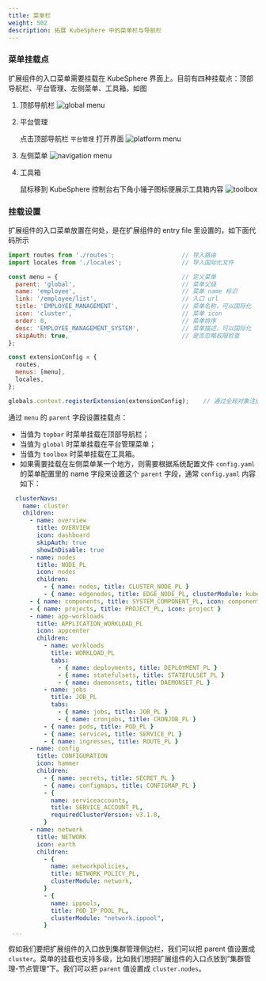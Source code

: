 ```yaml
---
title: 菜单栏
weight: 502
description: 拓展 KubeSphere 中的菜单栏与导航栏
---
```


### 菜单挂载点

扩展组件的入口菜单需要挂载在 KubeSphere 界面上。目前有四种挂载点：顶部导航栏、平台管理、左侧菜单、工具箱。如图

1. 顶部导航栏
![global menu](images/pluggable-arch/menu1.png)

2. 平台管理

   点击顶部导航栏 `平台管理` 打开界面
![platform menu](images/pluggable-arch/menu2.png)

3. 左侧菜单
   ![navigation menu](images/pluggable-arch/menu4.png)
4. 工具箱
   
   鼠标移到 KubeSphere 控制台右下角小锤子图标便展示工具箱内容
![toolbox](images/pluggable-arch/menu3.png)

### 挂载设置

扩展组件的入口菜单放置在何处，是在扩展组件的 entry file 里设置的，如下面代码所示

```javascript
import routes from './routes';                   // 导入路由
import locales from './locales';                 // 导入国际化文件

const menu = {                                   // 定义菜单 
  parent: 'global',                              // 菜单父级
  name: 'employee',                              // 菜单 name 标识 
  link: '/employee/list',                        // 入口 url    
  title: 'EMPLOYEE_MANAGEMENT',                  // 菜单名称，可以国际化  
  icon: 'cluster',                               // 菜单 icon
  order: 0,                                      // 菜单排序  
  desc: 'EMPLOYEE_MANAGEMENT_SYSTEM',            // 菜单描述，可以国际化
  skipAuth: true,                                // 是否忽略权限检查
};

const extensionConfig = {
  routes,
  menus: [menu],
  locales,
};

globals.context.registerExtension(extensionConfig);    // 通过全局对象注册扩展组件
```

通过 `menu` 的 `parent` 字段设置挂载点：
* 当值为 `topbar` 时菜单挂载在顶部导航栏；
* 当值为 `global` 时菜单挂载在平台管理菜单；
* 当值为 `toolbox` 时菜单挂载在工具箱。
* 如果需要挂载在左侧菜单某一个地方，则需要根据系统配置文件 `config.yaml` 的菜单配置里的 name 字段来设置这个 `parent` 字段，通常 `config.yaml` 内容如下：

```yaml
  clusterNavs:
    name: cluster
    children:
      - name: overview
        title: OVERVIEW
        icon: dashboard
        skipAuth: true
        showInDisable: true
      - name: nodes
        title: NODE_PL
        icon: nodes
        children:
          - { name: nodes, title: CLUSTER_NODE_PL }
          - { name: edgenodes, title: EDGE_NODE_PL, clusterModule: kubeedge }
      - { name: components, title: SYSTEM_COMPONENT_PL, icon: components }
      - { name: projects, title: PROJECT_PL, icon: project }
      - name: app-workloads
        title: APPLICATION_WORKLOAD_PL
        icon: appcenter
        children:
          - name: workloads
            title: WORKLOAD_PL
            tabs:
              - { name: deployments, title: DEPLOYMENT_PL }
              - { name: statefulsets, title: STATEFULSET_PL }
              - { name: daemonsets, title: DAEMONSET_PL }
          - name: jobs
            title: JOB_PL
            tabs:
              - { name: jobs, title: JOB_PL }
              - { name: cronjobs, title: CRONJOB_PL }
          - { name: pods, title: POD_PL }
          - { name: services, title: SERVICE_PL }
          - { name: ingresses, title: ROUTE_PL }
      - name: config
        title: CONFIGURATION
        icon: hammer
        children:
          - { name: secrets, title: SECRET_PL }
          - { name: configmaps, title: CONFIGMAP_PL }
          - {
            name: serviceaccounts,
            title: SERVICE_ACCOUNT_PL,
            requiredClusterVersion: v3.1.0,
          }
      - name: network
        title: NETWORK
        icon: earth
        children:
          - {
            name: networkpolicies,
            title: NETWORK_POLICY_PL,
            clusterModule: network,
          }
          - {
            name: ippools,
            title: POD_IP_POOL_PL,
            clusterModule: "network.ippool",
          }
 ...

```

假如我们要把扩展组件的入口放到集群管理侧边栏，我们可以把 parent 值设置成 `cluster`。菜单的挂载也支持多级，比如我们想把扩展组件的入口点放到”集群管理-节点管理“下。我们可以把 `parent` 值设置成 `cluster.nodes`。
